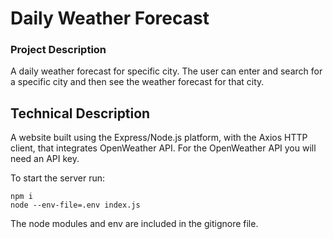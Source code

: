# Daily Weather Forecast
### Project Description
A daily weather forecast for specific city. The user can enter and search for a specific city and then see the weather forecast for that city.

## Technical Description
A website built using the Express/Node.js platform, with the Axios HTTP client, that integrates OpenWeather API. For the OpenWeather API you will need an API key.

To start the server run:
```
npm i
node --env-file=.env index.js
```
The node modules and env are included in the gitignore file.
